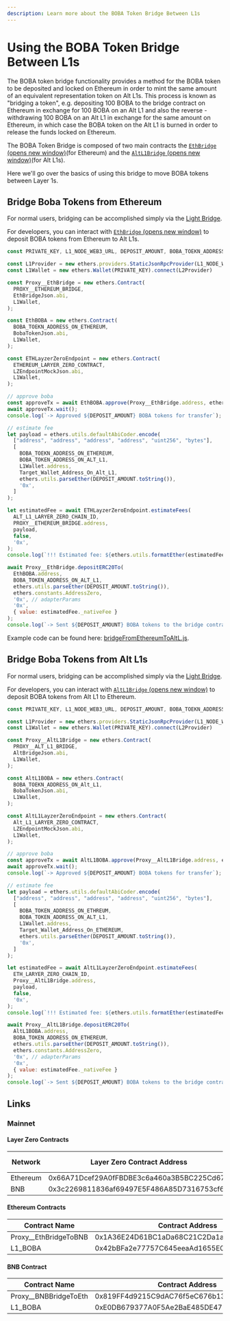 ```yaml
---
description: Learn more about the BOBA Token Bridge Between L1s
---
```


# Using the BOBA Token Bridge Between L1s

The BOBA token bridge functionality provides a method for the BOBA token to be deposited and locked on Ethereum in order to mint the same amount of an equivalent representation token on Alt L1s. This process is known as "bridging a token", e.g. depositing 100 BOBA to the bridge contract on Ethereum in exchange for 100 BOBA on an Alt L1 and also the reverse - withdrawing 100 BOBA on an Alt L1 in exchange for the same amount on Ethereum, in which case the BOBA token on the Alt L1 is burned in order to release the funds locked on Ethereum.

The BOBA Token Bridge is composed of two main contracts the [`EthBridge` (opens new window)](https://github.com/bobanetwork/boba\_legacy/blob/develop/packages/boba/contracts/contracts/lzTokenBridge/EthBridge.sol)(for Ethereum) and the [`AltL1Bridge` (opens new window)](https://github.com/bobanetwork/boba/blob/develop/packages/boba\_legacy/contracts/contracts/lzTokenBridge/AltL1Bridge.sol)(for Alt L1s).

Here we'll go over the basics of using this bridge to move BOBA tokens between Layer 1s.

## Bridge Boba Tokens from Ethereum

For normal users, bridging can be accomplished simply via the [Light Bridge](contents/developer/boba-basics/bridge-basics/light-bridge.md).

For developers, you can interact with [`EthBridge` (opens new window)](https://github.com/bobanetwork/boba\_legacy/blob/develop/packages/boba/contracts/contracts/lzTokenBridge/EthBridge.sol) to deposit BOBA tokens from Ethereum to Alt L1s.

```javascript
const PRIVATE_KEY, L1_NODE_WEB3_URL, DEPOSIT_AMOUNT, BOBA_TOEKN_ADDRESS_ON_ETHEREUM, BOBA_TOKEN_ADDRESS_ON_ALT_L1, ALT_L1_LARYER_ZERO_CHAIN_ID, ETHEREUM_LARYER_ZERO_CONTRACT, PROXY__ETHEREUM_BRIDGE

const L1Provider = new ethers.providers.StaticJsonRpcProvider(L1_NODE_WEB3_URL)
const L1Wallet = new ethers.Wallet(PRIVATE_KEY).connect(L2Provider)

const Proxy__EthBridge = new ethers.Contract(
  PROXY__ETHEREUM_BRIDGE,
  EthBridgeJson.abi,
  L1Wallet,
);

const EthBOBA = new ethers.Contract(
  BOBA_TOEKN_ADDRESS_ON_ETHEREUM,
  BobaTokenJson.abi,
  L1Wallet,
);

const ETHLayzerZeroEndpoint = new ethers.Contract(
  ETHEREUM_LARYER_ZERO_CONTRACT,
  LZEndpointMockJson.abi,
  L1Wallet,
);

// approve boba
const approveTx = await EthBOBA.approve(Proxy__EthBridge.address, ethers.utils.parseEther(DEPOSIT_AMOUNT));
await approveTx.wait();
console.log(`-> Approved ${DEPOSIT_AMOUNT} BOBA tokens for transfer`);

// estimate fee
let payload = ethers.utils.defaultAbiCoder.encode(
  ["address", "address", "address", "address", "uint256", "bytes"],
  [
    BOBA_TOEKN_ADDRESS_ON_ETHEREUM,
    BOBA_TOKEN_ADDRESS_ON_ALT_L1,
    L1Wallet.address,
    Target_Wallet_Address_On_Alt_L1,
    ethers.utils.parseEther(DEPOSIT_AMOUNT.toString()),
    '0x',
  ]
);

let estimatedFee = await ETHLayzerZeroEndpoint.estimateFees(
  ALT_L1_LARYER_ZERO_CHAIN_ID,
  PROXY__ETHEREUM_BRIDGE.address,
  payload,
  false,
  '0x',
);
console.log(`!!! Estimated fee: ${ethers.utils.formatEther(estimatedFee._nativeFee)}!!!`);

await Proxy__EthBridge.depositERC20To(
  EthBOBA.address,
  BOBA_TOKEN_ADDRESS_ON_ALT_L1,
  ethers.utils.parseEther(DEPOSIT_AMOUNT.toString()),
  ethers.constants.AddressZero,
  '0x', // adapterParams
  '0x',
  { value: estimatedFee._nativeFee }
);
console.log(`-> Sent ${DEPOSIT_AMOUNT} BOBA tokens to the bridge contract....`);
```

Example code can be found here: [bridgeFromEthereumToAltL.js](https://github.com/bobanetwork/boba-cross-chain-bridges/blob/main/scripts/bridgeFromEthereumToAltL1.js).

## Bridge Boba Tokens from Alt L1s

For normal users, bridging can be accomplished simply via the [Light Bridge](contents/developer/boba-basics/bridge-basics/light-bridge.md).

For developers, you can interact with [`AltL1Bridge` (opens new window)](https://github.com/bobanetwork/boba\_legacy/blob/develop/packages/boba/contracts/contracts/lzTokenBridge/AltL1Bridge.sol) to deposit BOBA tokens from Alt L1 to Ethereum.

```javascript
const PRIVATE_KEY, L1_NODE_WEB3_URL, DEPOSIT_AMOUNT, BOBA_TOEKN_ADDRESS_ON_ETHEREUM, BOBA_TOKEN_ADDRESS_ON_ALT_L1, ETH_LARYER_ZERO_CHAIN_ID, Alt_L1_LARYER_ZERO_CONTRACT, PROXY__ALT_L1_BRIDGE

const L1Provider = new ethers.providers.StaticJsonRpcProvider(L1_NODE_WEB3_URL)
const L1Wallet = new ethers.Wallet(PRIVATE_KEY).connect(L2Provider)

const Proxy__AltL1Bridge = new ethers.Contract(
  PROXY__ALT_L1_BRIDGE,
  AltBridgeJson.abi,
  L1Wallet,
);

const AltL1BOBA = new ethers.Contract(
  BOBA_TOEKN_ADDRESS_ON_Alt_L1,
  BobaTokenJson.abi,
  L1Wallet,
);

const AltL1LayzerZeroEndpoint = new ethers.Contract(
  Alt_L1_LARYER_ZERO_CONTRACT,
  LZEndpointMockJson.abi,
  L1Wallet,
);

// approve boba
const approveTx = await AltL1BOBA.approve(Proxy__AltL1Bridge.address, ethers.utils.parseEther(DEPOSIT_AMOUNT));
await approveTx.wait();
console.log(`-> Approved ${DEPOSIT_AMOUNT} BOBA tokens for transfer`);

// estimate fee
let payload = ethers.utils.defaultAbiCoder.encode(
  ["address", "address", "address", "address", "uint256", "bytes"],
  [
    BOBA_TOKEN_ADDRESS_ON_ETHREUM,
    BOBA_TOKEN_ADDRESS_ON_ALT_L1,
    L1Wallet.address,
    Target_Wallet_Address_On_ETHEREUM,
    ethers.utils.parseEther(DEPOSIT_AMOUNT.toString()),
    '0x',
  ]
);

let estimatedFee = await AltL1LayzerZeroEndpoint.estimateFees(
  ETH_LARYER_ZERO_CHAIN_ID,
  Proxy__AltL1Bridge.address,
  payload,
  false,
  '0x',
);
console.log(`!!! Estimated fee: ${ethers.utils.formatEther(estimatedFee._nativeFee)}!!!`);

await Proxy__AltL1Bridge.depositERC20To(
  AltL1BOBA.address,
  BOBA_TOKEN_ADDRESS_ON_ETHEREUM,
  ethers.utils.parseEther(DEPOSIT_AMOUNT.toString()),
  ethers.constants.AddressZero,
  '0x', // adapterParams
  '0x',
  { value: estimatedFee._nativeFee }
);
console.log(`-> Sent ${DEPOSIT_AMOUNT} BOBA tokens to the bridge contract....`);
```

## Links

### Mainnet

#### Layer Zero Contracts

| Network  | Layer Zero Contract Address                | Chain ID |
| -------- | ------------------------------------------ | -------- |
| Ethereum | 0x66A71Dcef29A0fFBDBE3c6a460a3B5BC225Cd675 | 101      |
| BNB      | 0x3c2269811836af69497E5F486A85D7316753cf62 | 102      |

#### Ethereum Contracts

| Contract Name                 | Contract Address                           |
| ----------------------------- | ------------------------------------------ |
| Proxy\_\_EthBridgeToBNB       | 0x1A36E24D61BC1aDa68C21C2Da1aD53EaB8E03e55 |
| L1\_BOBA                      | 0x42bBFa2e77757C645eeaAd1655E0911a7553Efbc |

#### BNB Contract

| Contract Name           | Contract Address                           |
| ----------------------- | ------------------------------------------ |
| Proxy\_\_BNBBridgeToEth | 0x819FF4d9215C9dAC76f5eC676b1355973157eBBa |
| L1\_BOBA                | 0xE0DB679377A0F5Ae2BaE485DE475c9e1d8A4607D |
